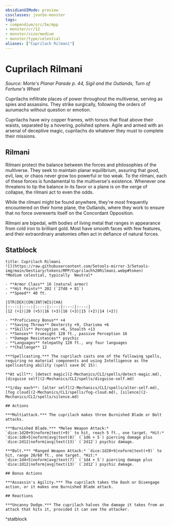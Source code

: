 ```yaml
---
obsidianUIMode: preview
cssclasses: json5e-monster
tags:
- compendium/src/5e/mpp
- monster/cr/12
- monster/size/medium
- monster/type/celestial
aliases: ["Cuprilach Rilmani"]
---
```

# Cuprilach Rilmani
*Source: Morte's Planar Parade p. 44, Sigil and the Outlands, Turn of Fortune's Wheel*  

Cuprilachs infiltrate places of power throughout the multiverse, serving as spies and assassins. They strike surgically, following the orders of aurumachs without question or emotion.

Cuprilachs have wiry copper frames, with torsos that float above their waists, separated by a hovering, polished sphere. Agile and armed with an arsenal of deceptive magic, cuprilachs do whatever they must to complete their missions.

## Rilmani

Rilmani protect the balance between the forces and philosophies of the multiverse. They seek to maintain planar equilibrium, assuring that good, evil, law, or chaos never grow too powerful or too weak. To the rilmani, each of these forces is fundamental to the multiverse's existence. Whenever one threatens to tip the balance in its favor or a plane is on the verge of collapse, the rilmani act to even the odds.

While the rilmani might be found anywhere, they're most frequently encountered on their home plane, the Outlands, where they work to ensure that no force overexerts itself on the Concordant Opposition.

Rilmani are bipedal, with bodies of living metal that ranges in appearance from cold iron to brilliant gold. Most have smooth faces with few features, and their extraordinary anatomies often act in defiance of natural forces.

## Statblock

```ad-statblock
title: Cuprilach Rilmani
![](https://raw.githubusercontent.com/5etools-mirror-3/5etools-img/main/bestiary/tokens/MPP/Cuprilach%20Rilmani.webp#token)
*Medium celestial, typically  Neutral*

- **Armor Class** 16 (natural armor)
- **Hit Points** 202 (`27d8 + 81`)
- **Speed** 40 ft.

|STR|DEX|CON|INT|WIS|CHA|
|:---:|:---:|:---:|:---:|:---:|:---:|
|12 (+1)|20 (+5)|16 (+3)|16 (+3)|15 (+2)|14 (+2)|

- **Proficiency Bonus** +4
- **Saving Throws** Dexterity +9, Charisma +6
- **Skills** Perception +6, Stealth +13
- **Senses** truesight 120 ft., passive Perception 16
- **Damage Resistances** psychic
- **Languages** telepathy 120 ft., any four languages
- **Challenge** 12

***Spellcasting.*** The cuprilach casts one of the following spells, requiring no material components and using Intelligence as the spellcasting ability (spell save DC 15):

**At will**: [detect magic](2-Mechanics/CLI/spells/detect-magic.md), [disguise self](2-Mechanics/CLI/spells/disguise-self.md)

**1/day each**: [alter self](2-Mechanics/CLI/spells/alter-self.md), [fog cloud](2-Mechanics/CLI/spells/fog-cloud.md), [silence](2-Mechanics/CLI/spells/silence.md)

## Actions

***Multiattack.*** The cuprilach makes three Burnished Blade or Bolt attacks.

***Burnished Blade.*** *Melee Weapon Attack:* `dice:1d20+9|noform|text(+9)` to hit, reach 5 ft., one target. *Hit:* `dice:1d6+5|noform|avg|text(8)` (`1d6 + 5`) piercing damage plus `dice:2d12|noform|avg|text(13)` (`2d12`) psychic damage.

***Bolt.*** *Ranged Weapon Attack:* `dice:1d20+9|noform|text(+9)` to hit, range 20/60 ft., one target. *Hit:* `dice:1d4+5|noform|avg|text(7)` (`1d4 + 5`) piercing damage plus `dice:2d12|noform|avg|text(13)` (`2d12`) psychic damage.

## Bonus Actions

***Assassin's Agility.*** The cuprilach takes the Dash or Disengage action, or it makes one Burnished Blade attack.

## Reactions

***Uncanny Dodge.*** The cuprilach halves the damage it takes from an attack that hits it, provided it can see the attacker.
```
^statblock